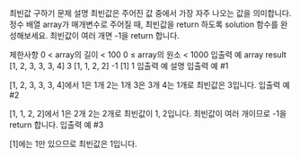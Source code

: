 최빈값 구하기
문제 설명
최빈값은 주어진 값 중에서 가장 자주 나오는 값을 의미합니다. 정수 배열 array가 매개변수로 주어질 때, 최빈값을 return 하도록 solution 함수를 완성해보세요. 최빈값이 여러 개면 -1을 return 합니다.

제한사항
0 < array의 길이 < 100
0 ≤ array의 원소 < 1000
입출력 예
array result
[1, 2, 3, 3, 3, 4] 3
[1, 1, 2, 2] -1
[1] 1
입출력 예 설명
입출력 예 #1

[1, 2, 3, 3, 3, 4]에서 1은 1개 2는 1개 3은 3개 4는 1개로 최빈값은 3입니다.
입출력 예 #2

[1, 1, 2, 2]에서 1은 2개 2는 2개로 최빈값이 1, 2입니다. 최빈값이 여러 개이므로 -1을 return 합니다.
입출력 예 #3

[1]에는 1만 있으므로 최빈값은 1입니다.

